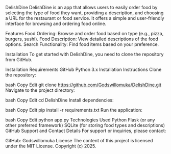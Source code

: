 
DelishDine
DelishDine is an app that allows users to easily order food by selecting the type of food they want, providing a description, and choosing a URL for the restaurant or food service. It offers a simple and user-friendly interface for browsing and ordering food online.

Features
Food Ordering: Browse and order food based on type (e.g., pizza, burgers, sushi).
Food Description: View detailed descriptions of the food options.
Search Functionality: Find food items based on your preference.

Installation
To get started with DelishDine, you need to clone the repository from GitHub.

Installation Requirements
GitHub
Python 3.x
Installation Instructions
Clone the repository:

bash
Copy
Edit
git clone https://github.com/Godswillomuka/DelishDine.git
Navigate to the project directory:

bash
Copy
Edit
cd DelishDine
Install dependencies:

bash
Copy
Edit
pip install -r requirements.txt
Run the application:

bash
Copy
Edit
python app.py
Technologies Used
Python
Flask (or any other preferred framework)
SQLite (for storing food types and descriptions)
GitHub
Support and Contact Details
For support or inquiries, please contact:

GitHub: Godswillomuka
License
The content of this project is licensed under the MIT License. Copyright (c) 2025.